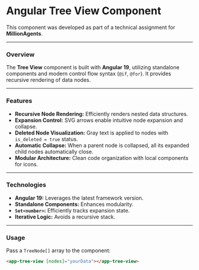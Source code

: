# Angular Tree View Component

This component was developed as part of a technical assignment for **MillionAgents**.

---

### Overview

The **Tree View** component is built with **Angular 19**, utilizing standalone components and modern control flow syntax (`@if`, `@for`). It provides recursive rendering of data nodes.

---

### Features

* **Recursive Node Rendering:** Efficiently renders nested data structures.
* **Expansion Control:** SVG arrows enable intuitive node expansion and collapse.
* **Deleted Node Visualization:** Gray text is applied to nodes with `is_deleted = true` status.
* **Automatic Collapse:** When a parent node is collapsed, all its expanded child nodes automatically close.
* **Modular Architecture:** Clean code organization with local components for icons.

---

### Technologies

* **Angular 19:** Leverages the latest framework version.
* **Standalone Components:** Enhances modularity.
* **`Set<number>`:** Efficiently tracks expansion state.
* **Iterative Logic:** Avoids a recursive stack.

---

### Usage

Pass a `TreeNode[]` array to the component:

```html
<app-tree-view [nodes]="yourData"></app-tree-view>
